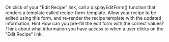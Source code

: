On click of your "Edit Recipe" link, call a displayEditForm() function that renders a template called recipe-form-template. Allow your recipe to be edited using this form, and re-render the recipe template with the updated information. Hint How can you pre-fill the edit form with the correct values? Think about what information you have access to when a user clicks on the "Edit Recipe" link.